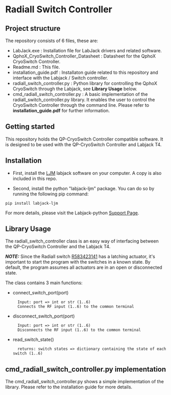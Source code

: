 # Radiall Switch Controller

## Project structure
The repository consists of 6 files, these are:
- LabJack.exe : Installation file for LabJack drivers and related software.
- QphoX_CryoSwitch_Controller_Datasheet : Datasheet for the QphoX CryoSwitch Controller.
- Readme.md : This file.
- installation_guide.pdf : Installaton guide related to this repository and interface with the Labjack / Switch controller.
- radiall_switch_controller.py : Python library for controlling the QphoX CryoSwitch through the Labjack, see **Library Usage** below.
- cmd_radiall_switch_controller.py : A basic implementation of the radiall_switch_controller.py library. It enables the user to control the CryoSwitch Controller through the command line. Please refer to **installation_guide.pdf** for further information.


## Getting started

This repository holds the QP-CryoSwitch Controller compatible software. It is designed to be used with the QP-CryoSwitch Controller and Labjack T4.


## Installation
- First, install the [LJM](https://labjack.com/support/software/installers/ljm) labjack software on your computer. A copy is also included in this repo.

- Second, install the python "labjack-ljm" package. You can do so by running the following pip command:

```
pip install labjack-ljm 
```
For more details, please visit the Labjack-python [Support Page](https://labjack.com/support/software/examples/ljm/python).

## Library Usage

The radiall_switch_controller class is an easy way of interfacing between the QP-CryoSwitch Controller and the Labjack T4.

**_NOTE:_** Since the Radiall switch [R583423141](https://www.radiall.com/cryogenic-sp6t-ramses-sma-18ghz-latching-28vdc-d-sub-male-connector-bipolar-actuator-command-r583423141.html) has a latching actuator, it's important to start the program with the switches in a known state. By default, the program assumes all actuators are in an open or disconnected state.


The class contains 3 main functions:
- connect_switch_port(port) 

        Input: port => int or str (1..6)
        Connects the RF input (1..6) to the common terminal

- disconnect_switch_port(port) 

        Input: port => int or str (1..6)
        Disconnects the RF input (1..6) to the common terminal

- read_switch_state() 

        returns: switch states => dictionary containing the state of each switch (1..6) 


## cmd_radiall_switch_controller.py implementation
The cmd_radiall_switch_controller.py shows a simple implementation of the library. 
Please refer to the installation guide for more details.
